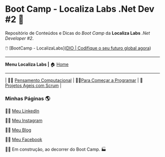 # Boot Camp - Localiza Labs .Net Dev #2 :tractor:
Repositório de Conteúdos e Dicas do _Boot Camp_ da **Localiza Labs**  _.Net Developer #2_.

:computer_mouse: [BootCamp - LocalizaLabs]([DIO | Codifique o seu futuro global agora](https://web.dio.me/track/localiza-net-developer-2?tab=path))

------

**Menu Localiza Labs |** :house: [Home](https://github.com/fabiomfaria/dio-desafio-github-primeiro-repositorio)

------
| :man_scientist: [Pensamento Computacional](https://github.com/fabiomfaria/dio-desafio-github-primeiro-repositorio/tree/main/Bootcamp-LocalizaLabs-dotNet-Developer-2/a-Pensamento-Computacional) | :man_technologist:[Para Começar a Programar](https://github.com/fabiomfaria/dio-desafio-github-primeiro-repositorio/tree/main/Bootcamp-LocalizaLabs-dotNet-Developer-2/b-Primeiros-Passos-Para-Come%C3%A7ar-A-Programar) | :card_index: [Projetos Ageis com Scrum](https://github.com/fabiomfaria/dio-desafio-github-primeiro-repositorio/tree/main/Bootcamp-LocalizaLabs-dotNet-Developer-2/c-Projetos-Ageis-Com-SCRUM) |



### Minhas Páginas 🌎 

👨‍💻 [Meu LinkedIn](https://www.linkedin.com/in/fabiodefaria/)

👨‍🏫 [Meu Instagram](https://www.instagram.com/tudoexplicado/)

👨‍💼 [Meu Blog](https://www.tudoexplicado.com/)

:man_office_worker: [Meu Facebook](https://www.facebook.com/tudoexplicadoficial)



:construction_worker_man: Em construção, ao decorrer do Boot Camp. :factory:
